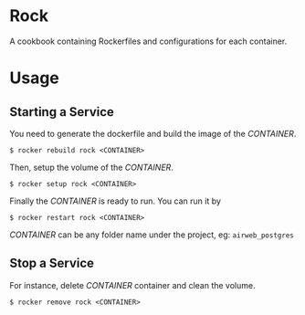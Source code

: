 # Rock

A cookbook containing Rockerfiles and configurations for each container.

# Usage

## Starting a Service

You need to generate the dockerfile and build the image of the *CONTAINER*.

    $ rocker rebuild rock <CONTAINER>

Then, setup the volume of the *CONTAINER*.

    $ rocker setup rock <CONTAINER>

Finally the *CONTAINER* is ready to run. You can run it by

    $ rocker restart rock <CONTAINER>

*CONTAINER* can be any folder name under the project, eg: `airweb_postgres`

## Stop a Service

For instance, delete *CONTAINER* container and clean the volume.

    $ rocker remove rock <CONTAINER>
